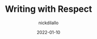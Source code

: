 ---
author: nickdilallo
date: 2022-01-10
permalink: false
publisher: uxdesigncc
tags:
  - writing
target_url: https://uxdesign.cc/writing-with-respect-fb3d9604a374
title: Writing with Respect
---